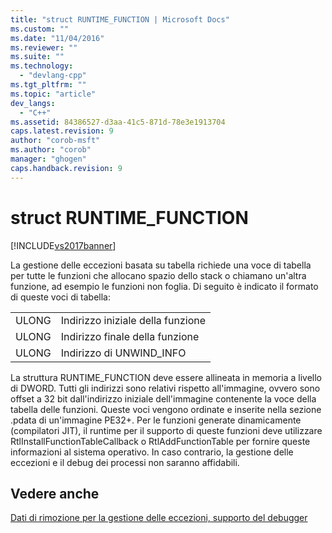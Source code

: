 ```yaml
---
title: "struct RUNTIME_FUNCTION | Microsoft Docs"
ms.custom: ""
ms.date: "11/04/2016"
ms.reviewer: ""
ms.suite: ""
ms.technology: 
  - "devlang-cpp"
ms.tgt_pltfrm: ""
ms.topic: "article"
dev_langs: 
  - "C++"
ms.assetid: 84386527-d3aa-41c5-871d-78e3e1913704
caps.latest.revision: 9
author: "corob-msft"
ms.author: "corob"
manager: "ghogen"
caps.handback.revision: 9
---
```

# struct RUNTIME_FUNCTION
[!INCLUDE[vs2017banner](../assembler/inline/includes/vs2017banner.md)]

La gestione delle eccezioni basata su tabella richiede una voce di tabella per tutte le funzioni che allocano spazio dello stack o chiamano un'altra funzione, ad esempio le funzioni non foglia.  Di seguito è indicato il formato di queste voci di tabella:  
  
|||  
|-|-|  
|ULONG|Indirizzo iniziale della funzione|  
|ULONG|Indirizzo finale della funzione|  
|ULONG|Indirizzo di UNWIND\_INFO|  
  
 La struttura RUNTIME\_FUNCTION deve essere allineata in memoria a livello di DWORD.  Tutti gli indirizzi sono relativi rispetto all'immagine, ovvero sono offset a 32 bit dall'indirizzo iniziale dell'immagine contenente la voce della tabella delle funzioni.  Queste voci vengono ordinate e inserite nella sezione .pdata di un'immagine PE32\+.  Per le funzioni generate dinamicamente \(compilatori JIT\), il runtime per il supporto di queste funzioni deve utilizzare RtlInstallFunctionTableCallback o RtlAddFunctionTable per fornire queste informazioni al sistema operativo.  In caso contrario, la gestione delle eccezioni e il debug dei processi non saranno affidabili.  
  
## Vedere anche  
 [Dati di rimozione per la gestione delle eccezioni, supporto del debugger](../build/unwind-data-for-exception-handling-debugger-support.md)